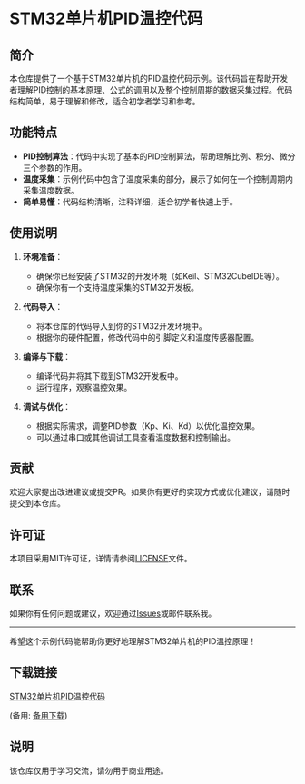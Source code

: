 # STM32单片机PID温控代码

## 简介

本仓库提供了一个基于STM32单片机的PID温控代码示例。该代码旨在帮助开发者理解PID控制的基本原理、公式的调用以及整个控制周期的数据采集过程。代码结构简单，易于理解和修改，适合初学者学习和参考。

## 功能特点

- **PID控制算法**：代码中实现了基本的PID控制算法，帮助理解比例、积分、微分三个参数的作用。
- **温度采集**：示例代码中包含了温度采集的部分，展示了如何在一个控制周期内采集温度数据。
- **简单易懂**：代码结构清晰，注释详细，适合初学者快速上手。

## 使用说明

1. **环境准备**：
   - 确保你已经安装了STM32的开发环境（如Keil、STM32CubeIDE等）。
   - 确保你有一个支持温度采集的STM32开发板。

2. **代码导入**：
   - 将本仓库的代码导入到你的STM32开发环境中。
   - 根据你的硬件配置，修改代码中的引脚定义和温度传感器配置。

3. **编译与下载**：
   - 编译代码并将其下载到STM32开发板中。
   - 运行程序，观察温控效果。

4. **调试与优化**：
   - 根据实际需求，调整PID参数（Kp、Ki、Kd）以优化温控效果。
   - 可以通过串口或其他调试工具查看温度数据和控制输出。

## 贡献

欢迎大家提出改进建议或提交PR。如果你有更好的实现方式或优化建议，请随时提交到本仓库。

## 许可证

本项目采用MIT许可证，详情请参阅[LICENSE](LICENSE)文件。

## 联系

如果你有任何问题或建议，欢迎通过[Issues](https://github.com/yourusername/yourrepository/issues)或邮件联系我。

---

希望这个示例代码能帮助你更好地理解STM32单片机的PID温控原理！

## 下载链接
[STM32单片机PID温控代码](https://pan.quark.cn/s/2a8d18591906) 

(备用: [备用下载](https://pan.baidu.com/s/1vSeHat_-sQhyqCBi7IeEgw?pwd=1234))

## 说明

该仓库仅用于学习交流，请勿用于商业用途。
